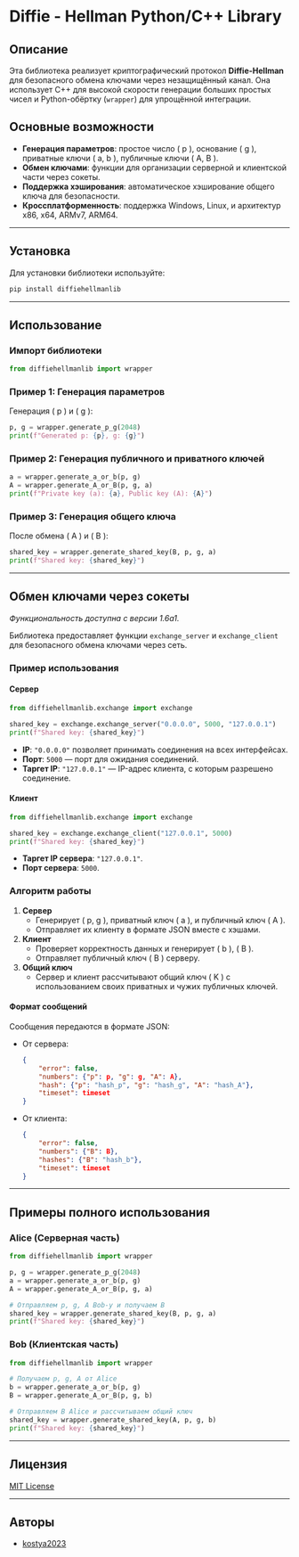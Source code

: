 # Diffie - Hellman Python/C++ Library

## Описание
Эта библиотека реализует криптографический протокол **Diffie-Hellman** для безопасного обмена ключами через незащищённый канал. 
Она использует C++ для высокой скорости генерации больших простых чисел и Python-обёртку (`wrapper`) для упрощённой интеграции.

## Основные возможности
- **Генерация параметров**: простое число \( p \), основание \( g \), приватные ключи \( a, b \), публичные ключи \( A, B \).
- **Обмен ключами**: функции для организации серверной и клиентской части через сокеты.
- **Поддержка хэширования**: автоматическое хэширование общего ключа для безопасности.
- **Кроссплатформенность**: поддержка Windows, Linux, и архитектур x86, x64, ARMv7, ARM64.

---

## Установка
Для установки библиотеки используйте:

```bash
pip install diffiehellmanlib
```

---

## Использование
### Импорт библиотеки
```python
from diffiehellmanlib import wrapper
```

### Пример 1: Генерация параметров
Генерация \( p \) и \( g \):
```python
p, g = wrapper.generate_p_g(2048)
print(f"Generated p: {p}, g: {g}")
```

### Пример 2: Генерация публичного и приватного ключей
```python
a = wrapper.generate_a_or_b(p, g)
A = wrapper.generate_A_or_B(p, g, a)
print(f"Private key (a): {a}, Public key (A): {A}")
```

### Пример 3: Генерация общего ключа
После обмена \( A \) и \( B \):
```python
shared_key = wrapper.generate_shared_key(B, p, g, a)
print(f"Shared key: {shared_key}")
```

---

## **Обмен ключами через сокеты**

*Функциональность доступна с версии 1.6a1.*

Библиотека предоставляет функции `exchange_server` и `exchange_client` для безопасного обмена ключами через сеть.

### **Пример использования**
#### **Сервер**
```python
from diffiehellmanlib.exchange import exchange

shared_key = exchange.exchange_server("0.0.0.0", 5000, "127.0.0.1")
print(f"Shared key: {shared_key}")
```
- **IP**: `"0.0.0.0"` позволяет принимать соединения на всех интерфейсах.
- **Порт**: `5000` — порт для ожидания соединений.
- **Таргет IP**: `"127.0.0.1"` — IP-адрес клиента, с которым разрешено соединение.

#### **Клиент**
```python
from diffiehellmanlib.exchange import exchange

shared_key = exchange.exchange_client("127.0.0.1", 5000)
print(f"Shared key: {shared_key}")
```
- **Таргет IP сервера**: `"127.0.0.1"`.
- **Порт сервера**: `5000`.

### Алгоритм работы
1. **Сервер**
   - Генерирует \( p, g \), приватный ключ \( a \), и публичный ключ \( A \).
   - Отправляет их клиенту в формате JSON вместе с хэшами.
2. **Клиент**
   - Проверяет корректность данных и генерирует \( b \), \( B \).
   - Отправляет публичный ключ \( B \) серверу.
3. **Общий ключ**
   - Сервер и клиент рассчитывают общий ключ \( K \) с использованием своих приватных и чужих публичных ключей.

#### Формат сообщений
Сообщения передаются в формате JSON:
- От сервера:
  ```json
  {
      "error": false,
      "numbers": {"p": p, "g": g, "A": A},
      "hash": {"p": "hash_p", "g": "hash_g", "A": "hash_A"},
      "timeset": timeset
  }
  ```
- От клиента:
  ```json
  {
      "error": false,
      "numbers": {"B": B},
      "hashes": {"B": "hash_b"},
      "timeset": timeset
  }
  ```

---

## Примеры полного использования

### Alice (Серверная часть)
```python
from diffiehellmanlib import wrapper

p, g = wrapper.generate_p_g(2048)
a = wrapper.generate_a_or_b(p, g)
A = wrapper.generate_A_or_B(p, g, a)

# Отправляем p, g, A Bob-у и получаем B
shared_key = wrapper.generate_shared_key(B, p, g, a)
print(f"Shared key: {shared_key}")
```

### Bob (Клиентская часть)
```python
from diffiehellmanlib import wrapper

# Получаем p, g, A от Alice
b = wrapper.generate_a_or_b(p, g)
B = wrapper.generate_A_or_B(p, g, b)

# Отправляем B Alice и рассчитываем общий ключ
shared_key = wrapper.generate_shared_key(A, p, g, b)
print(f"Shared key: {shared_key}")
```

---

## Лицензия

[MIT License](https://choosealicense.com/licenses/mit/)

---

## Авторы
- [kostya2023](https://github.com/kostya2023)
